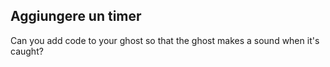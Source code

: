 ## Aggiungere un timer

Can you add code to your ghost so that the ghost makes a sound when it's caught?